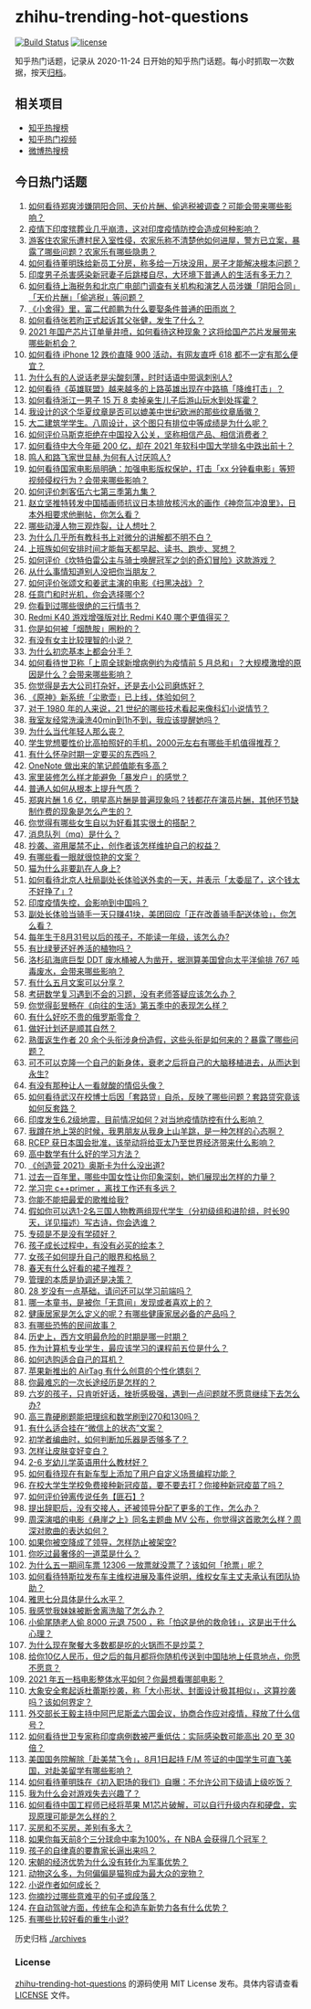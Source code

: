 # zhihu-trending-hot-questions

[![Build Status](https://github.com/justjavac/zhihu-trending-hot-questions/workflows/ci/badge.svg?branch=master)](https://github.com/justjavac/zhihu-trending-hot-questions/actions)
[![license](https://img.shields.io/github/license/justjavac/zhihu-trending-hot-questions)](https://github.com/justjavac/zhihu-trending-hot-questions/blob/master/LICENSE)

知乎热门话题，记录从 2020-11-24 日开始的知乎热门话题。每小时抓取一次数据，按天[归档](./archives)。

## 相关项目

- [知乎热搜榜](https://github.com/justjavac/zhihu-trending-top-search)
- [知乎热门视频](https://github.com/justjavac/zhihu-trending-hot-video)
- [微博热搜榜](https://github.com/justjavac/weibo-trending-hot-search)

## 今日热门话题

<!-- BEGIN -->
<!-- 最后更新时间 Thu Apr 29 2021 11:09:00 GMT+0800 (China Standard Time) -->

1. [如何看待郑爽涉嫌阴阳合同、天价片酬、偷逃税被调查？可能会带来哪些影响？](https://www.zhihu.com/question/457029348)
2. [疫情下印度殡葬业几乎崩溃，这对印度疫情防控会造成何种影响？](https://www.zhihu.com/question/456842008)
3. [游客住农家乐遭村民入室性侵，农家乐称不清楚他如何进屋，警方已立案，暴露了哪些问题？农家乐有哪些隐患？](https://www.zhihu.com/question/456979537)
4. [如何看待董明珠给新员工分房，称多给一万块没用，房子才能解决根本问题？](https://www.zhihu.com/question/456846832)
5. [印度男子杀害感染新冠妻子后跳楼自尽，大环境下普通人的生活有多无力？](https://www.zhihu.com/question/456933930)
6. [如何看待上海税务和北京广电部门调查有关机构和演艺人员涉嫌「阴阳合同」「天价片酬」「偷逃税」等问题？](https://www.zhihu.com/question/457028571)
7. [《小舍得》里，富二代颜鹏为什么要娶条件普通的田雨岚？](https://www.zhihu.com/question/455511910)
8. [如何看待张若昀正式起诉其父张健，发生了什么？](https://www.zhihu.com/question/457017364)
9. [2021
   年国产芯片订单量井喷，如何看待这种现象？这将给国产芯片发展带来哪些新机会？](https://www.zhihu.com/question/456099048)
10. [如何看待 iPhone 12 跌价直降 900 活动，有网友直呼 618
    都不一定有那么便宜？](https://www.zhihu.com/question/455284196)
11. [为什么有的人说话老是尖酸刻薄，时时话语中带讽刺别人?](https://www.zhihu.com/question/22462053)
12. [如何看待《英雄联盟》越来越多的上路英雄出现在中路搞「降维打击」？](https://www.zhihu.com/question/456150071)
13. [如何看待浙江一男子 15 万 8
    卖掉亲生儿子后游山玩水到处挥霍？](https://www.zhihu.com/question/456944988)
14. [我设计的这个华夏纹章是否可以媲美中世纪欧洲的那些纹章盾徽？](https://www.zhihu.com/question/456639275)
15. [大二建筑学学生。八周设计，这个图只有排位中等成绩是为什么呢？](https://www.zhihu.com/question/456920592)
16. [如何评价马斯克拒绝在中国投入公关，坚称相信产品、相信消费者？](https://www.zhihu.com/question/457012576)
17. [如何看待中大今年砸 200 亿，却在 2021
    年软科中国大学排名中跌出前十？](https://www.zhihu.com/question/456601034)
18. [鸣人和路飞家世显赫,为何有人讨厌鸣人?](https://www.zhihu.com/question/455957638)
19. [如何看待国家电影局明确：加强电影版权保护，打击「xx
    分钟看电影」等短视频侵权行为？会带来哪些影响？](https://www.zhihu.com/question/456948544)
20. [如何评价刺客伍六七第三季第九集？](https://www.zhihu.com/question/456973252)
21. [赵立坚推特转发中国插画师抗议日本排放核污水的画作《神奈氚冲浪里》，日本外相要求他删帖，你怎么看？](https://www.zhihu.com/question/456986557)
22. [哪些动漫人物三观炸裂，让人想吐？](https://www.zhihu.com/question/368114291)
23. [为什么几乎所有教科书上对微分的讲解都不明不白？](https://www.zhihu.com/question/438795295)
24. [上班族如何安排时间才能每天都早起、读书、跑步、冥想？](https://www.zhihu.com/question/28042735)
25. [如何评价《坎特伯雷公主与骑士唤醒冠军之剑的奇幻冒险》这款游戏？](https://www.zhihu.com/question/450893867)
26. [从什么事情知道别人没把你当朋友？](https://www.zhihu.com/question/360519545)
27. [如何评价张颂文和姜武主演的电影《扫黑决战》？](https://www.zhihu.com/question/455752818)
28. [任意门和时光机，你会选择哪个?](https://www.zhihu.com/question/456985357)
29. [你看到过哪些很绝的三行情书？](https://www.zhihu.com/question/448964234)
30. [Redmi K40 游戏增强版对比 Redmi K40
    哪个更值得买？](https://www.zhihu.com/question/456883260)
31. [你是如何被「烟酰胺」圈粉的？](https://www.zhihu.com/question/442307294)
32. [有没有女主比较理智的小说？](https://www.zhihu.com/question/364191258)
33. [为什么初恋基本上都会分手？](https://www.zhihu.com/question/24684849)
34. [如何看待世卫称「上周全球新增病例约为疫情前 5
    月总和」？大规模激增的原因是什么？会带来哪些影响？](https://www.zhihu.com/question/456769223)
35. [你觉得是去大公司打杂好，还是去小公司磨炼好？](https://www.zhihu.com/question/448879571)
36. [《原神》新系统「尘歌壶」已上线，体验如何？](https://www.zhihu.com/question/456970363)
37. [对于 1980 年的人来说，21
    世纪的哪些技术看起来像科幻小说情节？](https://www.zhihu.com/question/449367400)
38. [我室友经常洗澡洗40min到1h不到，我应该提醒她吗？](https://www.zhihu.com/question/456731420)
39. [为什么当代年轻人那么丧？](https://www.zhihu.com/question/396819945)
40. [学生党想要性价比高拍照好的手机，2000元左右有哪些手机值得推荐？](https://www.zhihu.com/question/397718205)
41. [有什么怀孕时期一定要买的东西吗？](https://www.zhihu.com/question/350267804)
42. [OneNote 做出来的笔记颜值能有多高？](https://www.zhihu.com/question/57139472)
43. [家里装修怎么样才能避免「暴发户」的感觉？](https://www.zhihu.com/question/456246481)
44. [普通人如何从根本上提升气质？](https://www.zhihu.com/question/457045774)
45. [郑爽片酬 1.6
    亿，明星高片酬是普遍现象吗？钱都花在演员片酬，其他环节缺制作费的现象是怎么产生的？](https://www.zhihu.com/question/456939801)
46. [你觉得有哪些女生自以为好看其实很土的搭配？](https://www.zhihu.com/question/298265287)
47. [消息队列（mq）是什么？](https://www.zhihu.com/question/54152397)
48. [抄袭、盗用屡禁不止，创作者该怎样维护自己的权益？](https://www.zhihu.com/question/456485370)
49. [有哪些看一眼就很惊艳的文案？](https://www.zhihu.com/question/447747239)
50. [猫为什么非要趴在人身上?](https://www.zhihu.com/question/456102586)
51. [如何看待北京人社局副处长体验送外卖的一天，并表示「太委屈了，这个钱太不好挣了」?](https://www.zhihu.com/question/456959883)
52. [印度疫情失控，会影响到中国吗？](https://www.zhihu.com/question/456775767)
53. [副处长体验当骑手一天只赚41块，美团回应「正在改善骑手配送体验」，你怎么看？](https://www.zhihu.com/question/457000239)
54. [每年生于8月31号以后的孩子，不能读一年级，该怎么办?](https://www.zhihu.com/question/456626454)
55. [有比绿萝还好养活的植物吗？](https://www.zhihu.com/question/456246463)
56. [洛杉矶海底巨型 DDT 废水桶被人为凿开，据测算美国曾向太平洋偷排 767
    吨毒废水，会带来哪些影响？](https://www.zhihu.com/question/456938149)
57. [有什么五月文案可以分享？](https://www.zhihu.com/question/453507441)
58. [考研数学复习遇到不会的习题，没有老师答疑应该怎么办？](https://www.zhihu.com/question/67632359)
59. [你觉得彭昱畅在《向往的生活》第五季中的表现怎么样？](https://www.zhihu.com/question/456372682)
60. [有什么好吃不贵的俄罗斯零食？](https://www.zhihu.com/question/28207146)
61. [做好计划还是顺其自然？](https://www.zhihu.com/question/32159310)
62. [熟蛋返生作者 20
    余个头衔涉身份造假，这些头衔是如何来的？暴露了哪些问题？](https://www.zhihu.com/question/456975288)
63. [可不可以克隆一个自己的新身体，衰老之后将自己的大脑移植进去，从而达到永生?](https://www.zhihu.com/question/437796896)
64. [有没有那种让人一看就酸的情侣头像？](https://www.zhihu.com/question/432753689)
65. [如何看待武汉在校博士后因「套路贷」自杀，反映了哪些问题？套路贷究竟该如何反套路？](https://www.zhihu.com/question/456975878)
66. [印度发生6.2级地震，目前情况如何？对当地疫情防控有什么影响？](https://www.zhihu.com/question/456981781)
67. [我蹲在地上哭的时候，我男朋友从我身上山羊跳，是一种怎样的心态啊？](https://www.zhihu.com/question/51865062)
68. [RCEP
    获日本国会批准，该举动将给亚太乃至世界经济带来什么影响？](https://www.zhihu.com/question/456947372)
69. [高中数学有什么好的学习方法？](https://www.zhihu.com/question/311885002)
70. [《创造营 2021》奥斯卡为什么没出道?](https://www.zhihu.com/question/456378028)
71. [过去一百年里，哪些中国女性让你印象深刻，她们展现出怎样的力量？](https://www.zhihu.com/question/456017960)
72. [学习完 c++primer ，离找工作还有多远？](https://www.zhihu.com/question/387856198)
73. [你能不能把最爱的歌推给我?](https://www.zhihu.com/question/456546670)
74. [假如你可以选1-2名三国人物教两组现代学生（分初级组和进阶组，时长90天，详见描述）写古诗，你会选谁？](https://www.zhihu.com/question/456364848)
75. [专硕是不是没有学硕好？](https://www.zhihu.com/question/298325526)
76. [孩子成长过程中，有没有必买的绘本？](https://www.zhihu.com/question/455097697)
77. [女孩子如何提升自己的眼界和格局？](https://www.zhihu.com/question/443769667)
78. [春天有什么好看的裙子推荐？](https://www.zhihu.com/question/449583429)
79. [管理的本质是协调还是决策？](https://www.zhihu.com/question/453320234)
80. [28 岁没有一点基础，请问还可以学习前端吗？](https://www.zhihu.com/question/455074796)
81. [哪一本童书，是被你「无意间」发现或者喜欢上的？](https://www.zhihu.com/question/454404597)
82. [健康居家是怎么定义的呢？有哪些健康家居必备的产品吗？](https://www.zhihu.com/question/455807807)
83. [有哪些恐怖的民间故事？](https://www.zhihu.com/question/453792239)
84. [历史上，西方文明最危险的时期是哪一时期？](https://www.zhihu.com/question/274409322)
85. [作为计算机专业学生，最应该学习的课程前五位是什么？](https://www.zhihu.com/question/19628851)
86. [如何选购适合自己的耳机？](https://www.zhihu.com/question/20141968)
87. [苹果新推出的 AirTag 有什么创意的个性化镌刻？](https://www.zhihu.com/question/455987685)
88. [你最难忘的一次长途经历是怎样的？](https://www.zhihu.com/question/455993042)
89. [六岁的孩子，只肯听好话，挫折感极强，遇到一点问题就不愿意继续下去怎么办?](https://www.zhihu.com/question/31768392)
90. [高三靠硬刷题能把理综和数学刷到270和130吗？](https://www.zhihu.com/question/36834794)
91. [有什么适合挂在“微信上的状态”文案？](https://www.zhihu.com/question/442605862)
92. [初学者编曲时，如何判断加乐器是否够多了？](https://www.zhihu.com/question/444235772)
93. [怎样让皮肤变好变白？](https://www.zhihu.com/question/450658642)
94. [2-6 岁幼儿学英语用什么教材好？](https://www.zhihu.com/question/29772658)
95. [如何看待现在有新车型上添加了用户自定义场景编程功能？](https://www.zhihu.com/question/454267277)
96. [在校大学生学校免费接种新冠疫苗，要不要去打？你接种新冠疫苗了吗？](https://www.zhihu.com/question/447174102)
97. [如何评价钟离传说任务【匪石】?](https://www.zhihu.com/question/456974363)
98. [提出辞职后，没有交接人，还被领导分配了更多的工作，怎么办？](https://www.zhihu.com/question/447715344)
99. [周深演唱的电影《悬崖之上》同名主题曲 MV
    公布，你觉得这首歌怎么样？周深对歌曲的表达如何？](https://www.zhihu.com/question/456950487)
100. [如果你被空降成了领导，怎样防止被架空?](https://www.zhihu.com/question/58585512)
101. [你吃过最奢侈的一道菜是什么？](https://www.zhihu.com/question/284676187)
102. [为什么五一期间车票 12306
     一放票就没票了？该如何「抢票」呢？](https://www.zhihu.com/question/455215736)
103. [如何看待特斯拉发布车主维权进展及事件说明，维权女车主丈夫承认有团队协助？](https://www.zhihu.com/question/456947306)
104. [雅思七分具体是什么水平？](https://www.zhihu.com/question/62020354)
105. [我感觉我妹妹被断舍离洗脑了怎么办？](https://www.zhihu.com/question/289910192)
106. [小偷尾随老人偷 8000 元退 7500
     ，称「怕这是他的救命钱」，这是出于什么心理？](https://www.zhihu.com/question/456602957)
107. [为什么现在聚餐大多数都是吃的火锅而不是炒菜？](https://www.zhihu.com/question/450776646)
108. [给你10亿人民币，但之后的每月都将你随机传送到中国陆地上任意地点，你愿不愿意？](https://www.zhihu.com/question/454152922)
109. [2021 年五一档电影整体水平如何？你最想看哪部电影？](https://www.zhihu.com/question/450815534)
110. [大象安全套起诉杜蕾斯抄袭，称「大小形状、封面设计极其相似」，这算抄袭吗？该如何界定？](https://www.zhihu.com/question/456790436)
111. [外交部长王毅主持中阿巴尼斯孟六国会议，协商合作应对疫情，释放了什么信号？](https://www.zhihu.com/question/456886110)
112. [如何看待世卫专家称印度病例数被严重低估：实际感染数可能高出 20 至 30
     倍？](https://www.zhihu.com/question/456888205)
113. [美国国务院解除「赴美禁飞令」，8月1日起持 F/M
     签证的中国学生可直飞美国，对赴美留学有哪些影响？](https://www.zhihu.com/question/456808004)
114. [如何看待董明珠在《初入职场的我们》自曝：不允许公司下级请上级吃饭？](https://www.zhihu.com/question/456868276)
115. [我为什么会对游戏失去兴趣了？](https://www.zhihu.com/question/456902574)
116. [如何看待中国工程师已经将苹果
     M1芯片破解，可以自行升级内存和硬盘，实现原理可能是怎么样的？](https://www.zhihu.com/question/453213586)
117. [买房和不买房，差别有多大？](https://www.zhihu.com/question/425084039)
118. [如果你每天前8个三分球命中率为100%，在 NBA
     会获得几个冠军？](https://www.zhihu.com/question/456430700)
119. [孩子的自律真的要靠家长逼出来吗？](https://www.zhihu.com/question/436192830)
120. [宋朝的经济优势为什么没有转化为军事优势？](https://www.zhihu.com/question/455435936)
121. [动物这么多，为何偏偏是猫狗成为最大众的宠物？](https://www.zhihu.com/question/455496520)
122. [小说作者如何成长？](https://www.zhihu.com/question/456380028)
123. [你摘抄过哪些意难平的句子或段落？](https://www.zhihu.com/question/430494155)
124. [在自动驾驶方面，传统车企和造车新势力各有什么优势？](https://www.zhihu.com/question/456829827)
125. [有哪些比较好看的重生小说?](https://www.zhihu.com/question/311447766)

<!-- END -->

历史归档 [./archives](./archives)

### License

[zhihu-trending-hot-questions](https://github.com/justjavac/zhihu-trending-hot-questions)
的源码使用 MIT License 发布。具体内容请查看 [LICENSE](./LICENSE) 文件。
